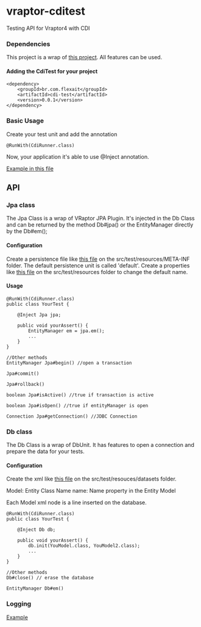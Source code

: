 vraptor-cditest
===============

Testing API for Vraptor4 with CDI

### Dependencies

This project is a wrap of [this project](http://jglue.org/cdi-unit-user-guide/). All features can be used.

#### Adding the CdiTest for your project

```
<dependency>
	<groupId>br.com.flexait</groupId>
	<artifactId>cdi-test</artifactId>
	<version>0.0.1</version>
</dependency>
```

### Basic Usage

Create your test unit and add the annotation

```
@RunWith(CdiRunner.class)
```

Now, your application it's able to use @Inject annotation.

[Example in this file](https://github.com/dtelaroli/vraptor-cditest/blob/master/src/test/java/br/com/flexait/cdi/integration/DbTest.java)

## API

### Jpa class

The Jpa Class is a wrap of VRaptor JPA Plugin. 
It's injected in the Db Class and can be returned by the method Db#jpa() or the EntityManager directly by the Db#em();

#### Configuration

Create a persistence file like [this file](https://github.com/dtelaroli/vraptor-cditest/blob/master/src/test/resources/META-INF/persistence.xml) on the src/test/resources/META-INF folder. The default persistence unit is called 'default'. 
Create a properties like [this file](https://github.com/dtelaroli/vraptor-cditest/blob/master/src/test/resources/development.properties) on the src/test/resources folder to change the default name.

#### Usage

```
@RunWith(CdiRunner.class)
public class YourTest {

	@Inject Jpa jpa;
	
	public void yourAssert() {
		EntityManager em = jpa.em();
		...
	}
}

//Other methods
EntityManager Jpa#begin() //open a transaction

Jpa#commit()

Jpa#rollback()

boolean Jpa#isActive() //true if transaction is active

boolean Jpa#isOpen() //true if entityManager is open 

Connection Jpa#getConnection() //JDBC Connection

```

### Db class

The Db Class is a wrap of DbUnit. It has features to open a connection and prepare the data for your tests.

#### Configuration

Create the xml like [this file](https://github.com/dtelaroli/vraptor-cditest/blob/master/src/test/resources/datasets/Model.xml) on the src/test/resouces/datasets folder.

Model: Entity Class Name
name: Name property in the Entity Model

Each Model xml node is a line inserted on the database.

```
@RunWith(CdiRunner.class)
public class YourTest {

	@Inject Db db;
	
	public void yourAssert() {
		db.init(YouModel.class, YouModel2.class);
		...
	}
}

//Other methods
Db#close() // erase the database

EntityManager Db#em()
```

### Logging

[Example](https://github.com/dtelaroli/vraptor-cditest/blob/master/src/test/resources/log4j.xml)
